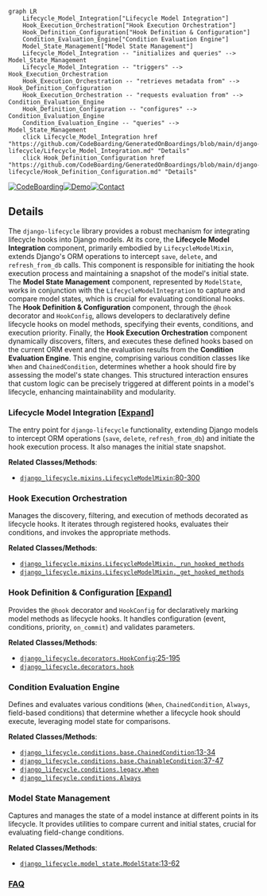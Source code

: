 ```mermaid
graph LR
    Lifecycle_Model_Integration["Lifecycle Model Integration"]
    Hook_Execution_Orchestration["Hook Execution Orchestration"]
    Hook_Definition_Configuration["Hook Definition & Configuration"]
    Condition_Evaluation_Engine["Condition Evaluation Engine"]
    Model_State_Management["Model State Management"]
    Lifecycle_Model_Integration -- "initializes and queries" --> Model_State_Management
    Lifecycle_Model_Integration -- "triggers" --> Hook_Execution_Orchestration
    Hook_Execution_Orchestration -- "retrieves metadata from" --> Hook_Definition_Configuration
    Hook_Execution_Orchestration -- "requests evaluation from" --> Condition_Evaluation_Engine
    Hook_Definition_Configuration -- "configures" --> Condition_Evaluation_Engine
    Condition_Evaluation_Engine -- "queries" --> Model_State_Management
    click Lifecycle_Model_Integration href "https://github.com/CodeBoarding/GeneratedOnBoardings/blob/main/django-lifecycle/Lifecycle_Model_Integration.md" "Details"
    click Hook_Definition_Configuration href "https://github.com/CodeBoarding/GeneratedOnBoardings/blob/main/django-lifecycle/Hook_Definition_Configuration.md" "Details"
```

[![CodeBoarding](https://img.shields.io/badge/Generated%20by-CodeBoarding-9cf?style=flat-square)](https://github.com/CodeBoarding/GeneratedOnBoardings)[![Demo](https://img.shields.io/badge/Try%20our-Demo-blue?style=flat-square)](https://www.codeboarding.org/demo)[![Contact](https://img.shields.io/badge/Contact%20us%20-%20contact@codeboarding.org-lightgrey?style=flat-square)](mailto:contact@codeboarding.org)

## Details

The `django-lifecycle` library provides a robust mechanism for integrating lifecycle hooks into Django models. At its core, the **Lifecycle Model Integration** component, primarily embodied by `LifecycleModelMixin`, extends Django's ORM operations to intercept `save`, `delete`, and `refresh_from_db` calls. This component is responsible for initiating the hook execution process and maintaining a snapshot of the model's initial state. The **Model State Management** component, represented by `ModelState`, works in conjunction with the `LifecycleModelIntegration` to capture and compare model states, which is crucial for evaluating conditional hooks. The **Hook Definition & Configuration** component, through the `@hook` decorator and `HookConfig`, allows developers to declaratively define lifecycle hooks on model methods, specifying their events, conditions, and execution priority. Finally, the **Hook Execution Orchestration** component dynamically discovers, filters, and executes these defined hooks based on the current ORM event and the evaluation results from the **Condition Evaluation Engine**. This engine, comprising various condition classes like `When` and `ChainedCondition`, determines whether a hook should fire by assessing the model's state changes. This structured interaction ensures that custom logic can be precisely triggered at different points in a model's lifecycle, enhancing maintainability and modularity.

### Lifecycle Model Integration [[Expand]](./Lifecycle_Model_Integration.md)
The entry point for `django-lifecycle` functionality, extending Django models to intercept ORM operations (`save`, `delete`, `refresh_from_db`) and initiate the hook execution process. It also manages the initial state snapshot.


**Related Classes/Methods**:

- <a href="https://github.com/rsinger86/django-lifecycle/blob/master/django_lifecycle/mixins.py#L80-L300" target="_blank" rel="noopener noreferrer">`django_lifecycle.mixins.LifecycleModelMixin`:80-300</a>


### Hook Execution Orchestration
Manages the discovery, filtering, and execution of methods decorated as lifecycle hooks. It iterates through registered hooks, evaluates their conditions, and invokes the appropriate methods.


**Related Classes/Methods**:

- <a href="https://github.com/rsinger86/django-lifecycle/blob/master/django_lifecycle/mixins.py" target="_blank" rel="noopener noreferrer">`django_lifecycle.mixins.LifecycleModelMixin._run_hooked_methods`</a>
- <a href="https://github.com/rsinger86/django-lifecycle/blob/master/django_lifecycle/mixins.py" target="_blank" rel="noopener noreferrer">`django_lifecycle.mixins.LifecycleModelMixin._get_hooked_methods`</a>


### Hook Definition & Configuration [[Expand]](./Hook_Definition_Configuration.md)
Provides the `@hook` decorator and `HookConfig` for declaratively marking model methods as lifecycle hooks. It handles configuration (event, conditions, priority, `on_commit`) and validates parameters.


**Related Classes/Methods**:

- <a href="https://github.com/rsinger86/django-lifecycle/blob/master/django_lifecycle/decorators.py#L25-L195" target="_blank" rel="noopener noreferrer">`django_lifecycle.decorators.HookConfig`:25-195</a>
- <a href="https://github.com/rsinger86/django-lifecycle/blob/master/django_lifecycle/decorators.py" target="_blank" rel="noopener noreferrer">`django_lifecycle.decorators.hook`</a>


### Condition Evaluation Engine
Defines and evaluates various conditions (`When`, `ChainedCondition`, `Always`, field-based conditions) that determine whether a lifecycle hook should execute, leveraging model state for comparisons.


**Related Classes/Methods**:

- <a href="https://github.com/rsinger86/django-lifecycle/blob/master/django_lifecycle/conditions/base.py#L13-L34" target="_blank" rel="noopener noreferrer">`django_lifecycle.conditions.base.ChainedCondition`:13-34</a>
- <a href="https://github.com/rsinger86/django-lifecycle/blob/master/django_lifecycle/conditions/base.py#L37-L47" target="_blank" rel="noopener noreferrer">`django_lifecycle.conditions.base.ChainableCondition`:37-47</a>
- <a href="https://github.com/rsinger86/django-lifecycle/blob/master/django_lifecycle/conditions/legacy.py" target="_blank" rel="noopener noreferrer">`django_lifecycle.conditions.legacy.When`</a>
- <a href="https://github.com/rsinger86/django-lifecycle/blob/master/django_lifecycle/conditions/__init__.py" target="_blank" rel="noopener noreferrer">`django_lifecycle.conditions.Always`</a>


### Model State Management
Captures and manages the state of a model instance at different points in its lifecycle. It provides utilities to compare current and initial states, crucial for evaluating field-change conditions.


**Related Classes/Methods**:

- <a href="https://github.com/rsinger86/django-lifecycle/blob/master/django_lifecycle/model_state.py#L13-L62" target="_blank" rel="noopener noreferrer">`django_lifecycle.model_state.ModelState`:13-62</a>




### [FAQ](https://github.com/CodeBoarding/GeneratedOnBoardings/tree/main?tab=readme-ov-file#faq)